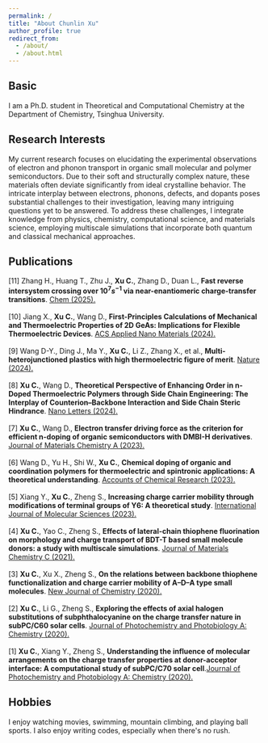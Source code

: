 ```yaml
---
permalink: /
title: "About Chunlin Xu"
author_profile: true
redirect_from: 
  - /about/
  - /about.html
---
```


## Basic
I am a Ph.D. student in Theoretical and Computational Chemistry at the Department of Chemistry, Tsinghua University.

## Research Interests
My current research focuses on elucidating the experimental observations of electron and phonon transport in organic small molecular and polymer semiconductors. Due to their soft and structurally complex nature, these materials often deviate significantly from ideal crystalline behavior. The intricate interplay between electrons, phonons, defects, and dopants poses substantial challenges to their investigation, leaving many intriguing questions yet to be answered. To address these challenges, I integrate knowledge from physics, chemistry, computational science, and materials science, employing multiscale simulations that incorporate both quantum and classical mechanical approaches.

## Publications
[11] Zhang H., Huang T., Zhu J., **Xu C.**, Zhang D., Duan L., **Fast reverse intersystem crossing over $10^7 s^{−1}$ via near-enantiomeric charge-transfer transitions**. [Chem (2025).](https://doi.org/10.1016/j.chempr.2025.102685)\
\
[10] Jiang X., **Xu C.**, Wang D., **First-Principles Calculations of Mechanical and Thermoelectric Properties of 2D GeAs: Implications for Flexible Thermoelectric Devices**. [ACS Applied Nano Materials (2024).](https://pubs.acs.org/doi/abs/10.1021/acsanm.4c02419)\
\
[9] Wang D-Y., Ding J., Ma Y., **Xu C.**, Li Z., Zhang X., et al., **Multi-heterojunctioned plastics with high thermoelectric figure of merit**. [Nature (2024).](https://www.nature.com/articles/s41586-024-07724-2)\
\
[8] **Xu C.**, Wang D., **Theoretical Perspective of Enhancing Order in n-Doped Thermoelectric Polymers through Side Chain Engineering: The Interplay of Counterion–Backbone Interaction and Side Chain Steric Hindrance**. [Nano Letters (2024).](https://doi.org/10.1021/acs.nanolett.3c04829)\
\
[7] **Xu C.**, Wang D., **Electron transfer driving force as the criterion for efficient n-doping of organic semiconductors with DMBI-H derivatives**. [Journal of Materials Chemistry A (2023).](http://dx.doi.org/10.1039/D3TA02943C)\
\
[6] Wang D., Yu H., Shi W., **Xu C.**, **Chemical doping of organic and coordination polymers for thermoelectric and spintronic applications: A theoretical understanding**. [Accounts of Chemical Research (2023).](https://pubs.acs.org/doi/abs/10.1021/acs.accounts.3c00091)\
\
[5] Xiang Y., **Xu C.**, Zheng S., **Increasing charge carrier mobility through modifications of terminal groups of Y6: A theoretical study**. [International Journal of Molecular Sciences (2023).](https://www.mdpi.com/1422-0067/24/10/8610)\
\
[4] **Xu C.**, Yao C., Zheng S., **Effects of lateral-chain thiophene fluorination on morphology and charge transport of BDT-T based small molecule donors: a study with multiscale simulations**. [Journal of Materials Chemistry C (2021).](https://doi.org/10.1039/D1TC03784F)\
\
[3] **Xu C.**, Xu X., Zheng S., **On the relations between backbone thiophene functionalization and charge carrier mobility of A–D–A type small molecules**. [New Journal of Chemistry (2020).](https://pubs.rsc.org/en/content/articlehtml/2020/nj/d0nj02199g)\
\
[2] **Xu C.**, Li G., Zheng S., **Exploring the effects of axial halogen substitutions of subphthalocyanine on the charge transfer nature in subPC/C60 solar cells**. [Journal of Photochemistry and Photobiology A: Chemistry (2020).](https://www.sciencedirect.com/science/article/pii/S101060302030650X)\
\
[1] **Xu C.**, Xiang Y., Zheng S., **Understanding the influence of molecular arrangements on the charge transfer properties at donor-acceptor interface: A computational study of subPC/C70 solar cell**.[Journal of Photochemistry and Photobiology A: Chemistry (2020).](https://www.sciencedirect.com/science/article/pii/S101060301931888X)

## Hobbies
I enjoy watching movies, swimming, mountain climbing, and playing ball sports. I also enjoy writing codes, especially when there's no rush.
